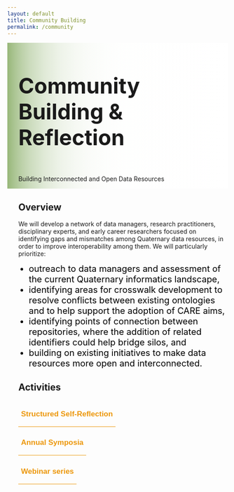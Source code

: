```yaml
---
layout: default
title: Community Building
permalink: /community
---
```


<style>
  @media print, screen and (max-width:480px) {
   #heading-left {
      padding-bottom: 0%;
      }
}
  li {
  font-size:20px;
  color:#000;
  }
.collapse {
  display: none;
  top: 63px;
  z-index:10000;
  box-shadow: 0px 8px 16px 0px rgba(0,0,0,0.2);
 /* margin-bottom:5%; */
}

.show_b {
  display: grid;
  grid-template-rows: auto;
  width: 90%;
  
}

  .bttn {
  background-color:transparent;
  cursor:pointer;
  border: 0;
  border-bottom:1px solid #ec970b;
  padding-top:1%;
  font-size:17px;
  text-align:left;
  margin-bottom:1%;
  }
  
  .bttn:hover {
  background-color:#faf3e8;
  }

    .bttn:hover p {
  font-weight:bold;
  }
  
  .bttn:hover strong {
  font-weight:900;
  }
  
  strong {
  color:#ec970b;
  }
  
  .bttn_show {
  border: 2.5px solid #ec970b;
  background-color:#faf3e8;
  }

  .bttn_show p {
  font-weight:bold;
  }
  
  .bttn_show strong {
  font-weight:900;
  }

  
  .show_b {
  <!-- width:150%; -->
  }
  
  #cap {
  display:none;
  background-color: #fff;
  position: absolute;
  max-width:180px;
  border: 1px solid #ec970b;
  padding: 1%;
  margin-left: 2%;
  width:86%;
  z-index:10000;
  }
  
  #quilter:hover #cap {
  display:block;
  }
    
  .read-more-content {
  background-color: #fff;
  }
  
  @media print,screen and (max-width: 680px) {
  .read-more-content p {
  font-size: 0.15em;
  }
  }
  
  @media print, screen and (max-width: 720px) {
  .show_b {
  <!-- width:200%; -->
  }
  }

   @media print, screen and (max-width: 860px) {
  .show_b {
  width:95%;}
  }

  
    #heading-image {
  <!-- width:120%; -->
  }
  
      @media print, screen and (max-width: 660px) {
  #heading-image {
  width:90%;}
  }
  
 #main-text {
  <!-- width: 200%; -->
  position: relative;
  } 
  
  #fair-des {
  width:100%;
  margin-left: -20%;
  }
  
 @media print, screen and (max-width: 1300px) {
  #main-text {
  <!-- width: 170%; -->
  } 
  }

  
 @media print, screen and (max-width: 1215px) {
    #fair-des {
  width:100%;
  margin-left: -10%;
  }
  }
  
   @media print, screen and (max-width: 1180px) {
  #main-text {
  <!-- width: 150%; -->
  } 
  
    #fair-des {
  width:100%;
  margin-left: -5%;
  }
  }
  
     @media print, screen and (max-width: 1089px) {
  #main-text {
  <!-- width: 130%; -->
  } 
  
    #fair-des {
  width:100%;
  margin-left: 0%;
  }
  }
  
       @media print, screen and (max-width: 980px) {
  #main-text {
  <!-- width: 110%; -->
  } 
  }

         @media print, screen and (max-width: 890px) {
  #main-text {
  width: 100%;
  } 
  }
  
  </style>
<div class="text-block-main" style="display:grid;grid-template-columns: auto;margin-right:0px;width:100%;">
  
<div class="text-block-right" style="display:grid;background-image:linear-gradient(to left, #fff, 90%, #97b779);padding:0;align-content:center;justify-content:space-between;" id="headingblock">
    <div class="text-block-right" style="display:grid;grid-template-rows:auto auto;background-color:transparent;padding-left:5%;align-content:center;width:95%;position:relative;" id="heading-left">
      <h1 style="font-size:calc(20px + 3vw);">Community Building & Reflection</h1>
      <p style="align-self:start;padding-top:10px;" id="describe">Building Interconnected and Open Data Resources</p>
    </div>
  <!--  <div class="text-block-right" style="background-color:transparent;padding-left:0;float:right;justify-self:end;max-width:460px; margin-right:5%; margin-left: 5%;" id="heading-image">
      <figure style="margin-left:0px;margin-right:0px;max-width:300px;" id="quilter">
        <img src="./images/interoperable_quilt.png" alt="quilt" style="width:100%">
        <figcaption id="cap">Making systems interoperable is a kind of quilting. Image originally from Rocky Mountain Quilt Museum. Thomer and Rayburn, 2023: “A Patchwork of Data Systems”: Quilting as an Analytic Lens and Stabilizing Practice for Knowledge Infrastructures. <i>Science, Technology, & Human Values.</i></figcaption>
      </figure>
    </div> -->
  </div>
  <div class="text-block-right" style="display:grid; width:95%;padding-left:5%;justify-content:space-between;">
    <div>
    <h2>Overview</h2>
    <div id="main-text">
      <p>We will develop a network of data managers, research practitioners, disciplinary experts, and early career researchers focused on identifying gaps and mismatches among Quaternary data resources, in order to improve interoperability among them. We will particularly prioritize: <ul>
      <li>outreach to data managers and assessment of the current Quaternary informatics landscape,</li>
      <li>identifying areas for crosswalk development to resolve conflicts between existing ontologies and to help support the adoption of CARE aims,</li>
        <li>identifying points of connection between repositories, where the addition of related identifiers could help bridge silos, and</li> 
        <li>building on existing initiatives to make data resources more open and interconnected.</li></ul></p>
      <h2>Activities</h2> 
       <button class="bttn" id="symp" onclick="Func_symp()">
          <div><p><strong>Structured Self-Reflection</strong></p></div>
      </button>
        <div class="collapse" id="readMore_symp">
          <div class="read-more-content" style="width:90%;padding-left:5%;padding-right:5%;padding-top:2%;padding-bottom:2%;">
            <p> RCN affiliates are engaging in a deep-dive reflection about ethical open science, FAIR, and CARE within both our personal scientific practice and within the policies of our organizations. We expect that our answers to these questions will change over time. The purpose of this self-reflection is to gain an initial honest assessment of where we as practitioners and where our repositories are now in terms of FAIR and CARE. </p>
          </div>
       </div>
      <br>
        <button class="bttn" id="info-landscape" onclick="Func_infolandscape()">
            <div><p><strong>Annual Symposia</strong></p></div>
</button>
        <div class="collapse" id="readMore_info-landscape">
          <div class="read-more-content" style="width:90%;padding-left:5%;padding-right:5%;padding-top:2%;padding-bottom:2%;">
     <p>All symposia will include activities specifically devoted to advancing FAIR and CARE principles, in order to  help set desired professional norms and provide examples of how CARE implementation can be advanced.  Symposia activities will emphasize the importance of CARE data principles at each stage of the research data lifecycle, from initial conceptualization of a project, to data collection and analysis, interpretation and  communication of results, and finally the long term curation and reuse of research data. In the early years  of our RCN activities, we will invite keynote speakers from Research Data Alliance, the Centre for Australian Biodiversity and Heritage (CABAH), and other organizations to provide model examples of advancing CARE, with breakout discussions on how to best advance CARE among participating open-data resources  and their networks of allied practitioners. In later years, we will review and discuss current efforts to begin  implementing CARE best practices in participating data resources.</p>
          </div>
        </div>
    <br>
        <button class="bttn" id="symp-hack" onclick="Func_symphack()">
          <div><p><strong>Webinar series</strong></p></div>
      </button>
        <div class="collapse" id="readMore_symp-hack">
          <div class="read-more-content" style="width:90%;padding-left:5%;padding-right:5%;padding-top:2%;padding-bottom:2%;">
            <p>The primary audience for the webinar series and symposium hackathon is data managers, with close interaction with disciplinary practitioners and other members of the broader community. A series of four webinars will be held prior to the symposium hackathon, to ensure that data managers have a common understanding of key concepts and toolsets applicable to the process of developing interoperable systems. These webinars will include opportunities for structured discussion to support the Mapping the Landscape project, as well as help build relationships between participants prior to the symposium hackathon.</p>
              <p>Webinar topics will include 
                <ol>
<li>an overview of common data standards (e.g. DublinCore, Science on Schema, Geoscience Standard Names)</li> 
<li>how individuals can serialize their data formats to JSON-LD or other metadata schemes, and</li> 
<li>how to improve findability and interoperability through services such as DataCite, GeoCODEs  or other tools.</li></ol></p>

          </div>
       </div>
  <br>
          <button class="bttn" id="case-study" onclick="Func_casestudy()"> 
            <div><p><strong>Reading Group</strong></p></div>
      </button>
          <div class="collapse" id="readMore_case-study">
            <div class="read-more-content" style="width:90%;padding-left:5%;padding-right:5%;padding-top:2%;padding-bottom:2%;">
              <p>We're reading some good essays about colonial legacies in data and other things.
</p>
            </div>
      </div>
      </div>
    </div>

  </div>
</div>

<script>
function Func_infolandscape() {
  document.getElementById("readMore_info-landscape").classList.toggle("show_b");
  document.getElementById("info-landscape").classList.toggle("bttn_show");
}

function Func_symphack() {
  document.getElementById("readMore_symp-hack").classList.toggle("show_b");
  document.getElementById("symp-hack").classList.toggle("bttn_show");
}

  function Func_casestudy() {
  document.getElementById("readMore_case-study").classList.toggle("show_b");
  document.getElementById("case-study").classList.toggle("bttn_show");
}

   function Func_guidelines() {
  document.getElementById("readMore_guidelines").classList.toggle("show_b");
  document.getElementById("guidelines").classList.toggle("bttn_show");
}

  function Func_symp() {
  document.getElementById("readMore_symp").classList.toggle("show_b");
  document.getElementById("symp").classList.toggle("bttn_show");
}




</script>
